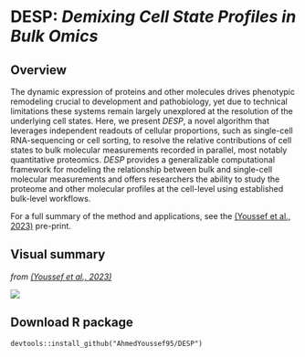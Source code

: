 # DESP: *Demixing Cell State Profiles in Bulk Omics*

## Overview

The dynamic expression of proteins and other molecules drives phenotypic remodeling crucial to development and pathobiology, yet due to technical limitations these systems remain largely unexplored at the resolution of the underlying cell states. Here, we present *DESP*, a novel algorithm that leverages independent readouts of cellular proportions, such as single-cell RNA-sequencing or cell sorting, to resolve the relative contributions of cell states to bulk molecular measurements recorded in parallel, most notably quantitative proteomics. *DESP* provides a generalizable computational framework for modeling the relationship between bulk and single-cell molecular measurements and offers researchers the ability to study the proteome and other molecular profiles at the cell-level using established bulk-level workflows.

For a full summary of the method and applications, see the [(Youssef et al., 2023)](https://www.biorxiv.org/content/10.1101/2023.01.19.524460v1) pre-print.

##  Visual summary
*from [(Youssef et al., 2023)](https://www.biorxiv.org/content/10.1101/2023.01.19.524460v1)*

![](https://github.com/AhmedYoussef95/Image-dump/blob/main/Fig%201.png)

## Download R package

```devtools::install_github("AhmedYoussef95/DESP")```
